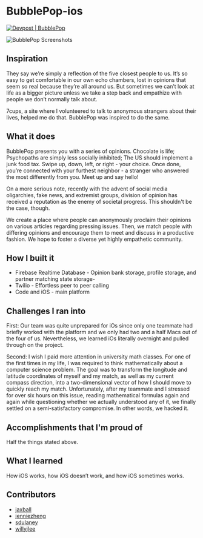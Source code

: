 # BubblePop-ios

[![Devpost | BubblePop](https://badges.devpost-shields.com/get-badge?name=BubblePop&id=bubblepop&type=big-logo&style=flat)](https://devpost.com/software/bubblepop)

![BubblePop Screenshots](https://www.stewartdulaney.com/wp-content/uploads/sites/7/2019/03/BubblePop.gif "BubblePop")

## Inspiration

They say we’re simply a reflection of the five closest people to us. It’s so easy to get comfortable in our own echo chambers, lost in opinions that seem so real because they’re all around us. But sometimes we can’t look at life as a bigger picture unless we take a step back and empathize with people we don’t normally talk about. 

7cups, a site where I volunteered to talk to anonymous strangers about their lives, helped me do that. BubblePop was inspired to do the same.

## What it does

BubblePop presents you with a series of opinions. 
Chocolate is life; Psychopaths are simply less socially inhibited; The US should implement a junk food tax. 
Swipe up, down, left, or right - your choice. 
Once done, you’re connected with your furthest neighbor - a stranger who answered the most differently from you. 
Meet up and say hello! 

On a more serious note, recently with the advent of social media oligarchies, fake news, and extremist groups, division of opinion has received a reputation as the enemy of societal progress. This shouldn't be the case, though.

We create a place where people can anonymously proclaim their opinions on various articles regarding pressing issues. Then, we match people with differing opinions and encourage them to meet and discuss in a productive fashion. We hope to foster a diverse yet highly empathetic community.

## How I built it

- Firebase Realtime Database - Opinion bank storage, profile storage, and partner matching state storage- 
- Twilio - Effortless peer to peer calling 
- Code and iOS - main platform

## Challenges I ran into

First: Our team was quite unprepared for iOs since only one teammate had briefly worked with the platform and we only had two and a half Macs out of the four of us. Nevertheless, we learned iOs literally overnight and pulled through on the project. 

Second: I wish I paid more attention in university math classes. For one of the first times in my life, I was required to think mathematically about a computer science problem. The goal was to transform the longitude and latitude coordinates of myself and my match, as well as my current compass direction, into a two-dimensional vector of how I should move to quickly reach my match. Unfortunately, after my teammate and I stressed for over six hours on this issue, reading mathematical formulas again and again while questioning whether we actually understood any of it, we finally settled on a semi-satisfactory compromise. In other words, we hacked it. 

## Accomplishments that I'm proud of

Half the things stated above. 

## What I learned

How iOS works, how iOS doesn’t work, and how iOS sometimes works. 

## Contributors
- [jaxball](https://github.com/jaxball)
- [jenniezheng](https://github.com/jenniezheng)
- [sdulaney](https://github.com/sdulaney)
- [willyjlee](https://github.com/willyjlee)
